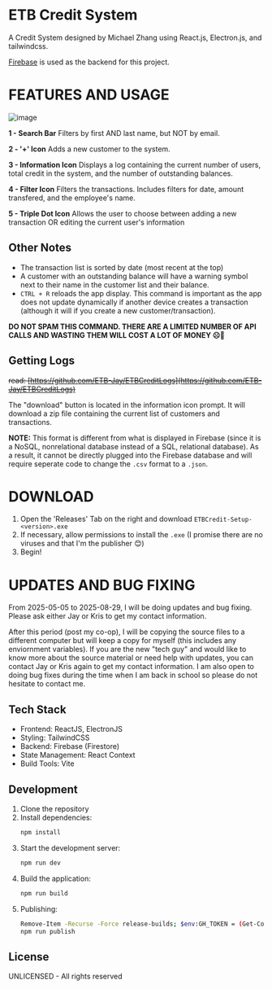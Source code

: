 # ETB Credit System
A Credit System designed by Michael Zhang using React.js, Electron.js, and tailwindcss. 

[Firebase](https://firebase.google.com/) is used as the backend for this project.

# FEATURES AND USAGE
![image](https://github.com/user-attachments/assets/835b59c0-2b57-47c2-a291-ac69233d9349)

**1 - Search Bar** Filters by first AND last name, but NOT by email.

**2 - '+' Icon** Adds a new customer to the system. 

**3 - Information Icon** Displays a log containing the current number of users, total credit in the system, and the number of outstanding balances.

**4 - Filter Icon** Filters the transactions. Includes filters for date, amount transfered, and the employee's name. 

**5 - Triple Dot Icon** Allows the user to choose between adding a new transaction OR editing the current user's information

## Other Notes
- The transaction list is sorted by date (most recent at the top)
- A customer with an outstanding balance will have a warning symbol next to their name in the customer list and their balance.
- `CTRL + R` reloads the app display. This command is important as the app does not update dynamically if another device creates a transaction (although it will if you create a new customer/transaction).
  
**DO NOT SPAM THIS COMMAND. THERE ARE A LIMITED NUMBER OF API CALLS AND WASTING THEM WILL COST A LOT OF MONEY ☹️💸**

## Getting Logs
<del>read: [https://github.com/ETB-Jay/ETBCreditLogs](https://github.com/ETB-Jay/ETBCreditLogs)</del>

The "download" button is located in the information icon prompt. It will download a zip file containing the current list of customers and transactions.

**NOTE:** This format is different from what is displayed in Firebase (since it is a NoSQL, nonrelational database instead of a SQL, relational database). As a result, it cannot be directly plugged into the Firebase database and will require seperate code to change the `.csv` format to a `.json`.

# DOWNLOAD
1. Open the 'Releases' Tab on the right and download `ETBCredit-Setup-<version>.exe`
2. If necessary, allow permissions to install the `.exe` (I promise there are no viruses and that I'm the publisher 😊)
3. Begin!

# UPDATES AND BUG FIXING
From 2025-05-05 to 2025-08-29, I will be doing updates and bug fixing. Please ask either Jay or Kris to get my contact information.

After this period (post my co-op), I will be copying the source files to a different computer but will keep a copy for myself (this includes any enviornment variables). If you are the new "tech guy" and would like to know more about the source material or need help with updates, you can contact Jay or Kris again to get my contact information. I am also open to doing bug fixes during the time when I am back in school so please do not hesitate to contact me.

## Tech Stack
- Frontend: ReactJS, ElectronJS
- Styling: TailwindCSS
- Backend: Firebase (Firestore)
- State Management: React Context
- Build Tools: Vite

## Development
1. Clone the repository
2. Install dependencies:
   ```bash
   npm install
   ```
3. Start the development server:
   ```bash
   npm run dev
   ```
4. Build the application:
   ```bash
   npm run build
   ```
5. Publishing:
   ```bash
   Remove-Item -Recurse -Force release-builds; $env:GH_TOKEN = (Get-Content .env | Select-String "GH_TOKEN").ToString().Split("=")[1].Trim()
   npm run publish
   ```

## License

UNLICENSED - All rights reserved
